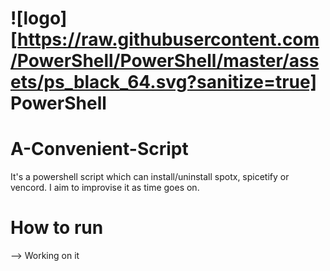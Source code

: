 # ![logo][https://raw.githubusercontent.com/PowerShell/PowerShell/master/assets/ps_black_64.svg?sanitize=true] PowerShell
# A-Convenient-Script
It's a powershell script which can install/uninstall spotx, spicetify or vencord. I aim to improvise it as time goes on.

# How to run
--> Working on it
